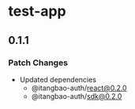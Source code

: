 # test-app

## 0.1.1

### Patch Changes

- Updated dependencies
  - @itangbao-auth/react@0.2.0
  - @itangbao-auth/sdk@0.2.0
